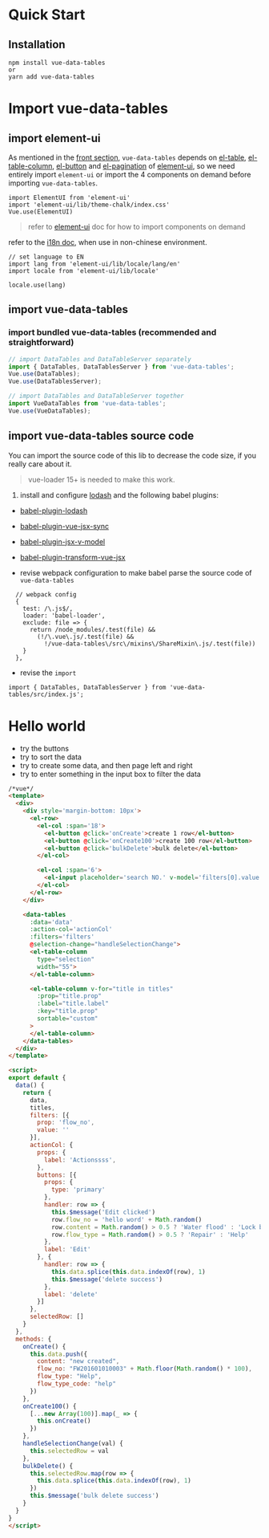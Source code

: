 # Quick Start

## Installation

```
npm install vue-data-tables
or
yarn add vue-data-tables
```

# Import vue-data-tables

## import element-ui
As mentioned in the [front section](/en-us/?id=vue-data-tables), `vue-data-tables` depends on [el-table](http://element.eleme.io/#/en-US/component/table), [el-table-column](http://element.eleme.io/#/en-US/component/table#table-column-attributes), [el-button](http://element.eleme.io/#/en-US/component/button) and [el-pagination](http://element.eleme.io/#/en-US/component/pagination) of [element-ui](http://element.eleme.io/), so we need entirely import `element-ui` or import the 4 components on demand before importing `vue-data-tables`.

```
import ElementUI from 'element-ui'
import 'element-ui/lib/theme-chalk/index.css'
Vue.use(ElementUI)
```

> refer to [element-ui](http://element.eleme.io/#/en-US/component/quickstart) doc for how to import components on demand


refer to the [i18n doc](http://element.eleme.io/#/en-US/component/i18n#internationalization), when use in non-chinese environment.

```
// set language to EN
import lang from 'element-ui/lib/locale/lang/en'
import locale from 'element-ui/lib/locale'

locale.use(lang)
```

## import vue-data-tables

### import bundled vue-data-tables (recommended and straightforward)
```js
// import DataTables and DataTableServer separately
import { DataTables, DataTablesServer } from 'vue-data-tables';
Vue.use(DataTables);
Vue.use(DataTablesServer);

// import DataTables and DataTableServer together
import VueDataTables from 'vue-data-tables';
Vue.use(VueDataTables);
```

## import vue-data-tables source code
You can import the source code of this lib to decrease the code size, if you really care about it.

> vue-loader 15+ is needed to make this work.

1. install and configure [lodash](https://lodash.com/) and the following babel plugins:
  * [babel-plugin-lodash](https://github.com/lodash/babel-plugin-lodash)
  * [babel-plugin-vue-jsx-sync](https://github.com/njleonzhang/babel-plugin-vue-jsx-sync)
  * [babel-plugin-jsx-v-model](https://github.com/nickmessing/babel-plugin-jsx-v-model)
  * [babel-plugin-transform-vue-jsx](https://github.com/vuejs/babel-plugin-transform-vue-jsx)

* revise webpack configuration to make babel parse the source code of `vue-data-tables`
```
  // webpack config
  {
    test: /\.js$/,
    loader: 'babel-loader',
    exclude: file => {
      return /node_modules/.test(file) &&
        (!/\.vue\.js/.test(file) &&
          !/vue-data-tables\/src\/mixins\/ShareMixin\.js/.test(file))
    }
  },
```

* revise the `import`

```
import { DataTables, DataTablesServer } from 'vue-data-tables/src/index.js';
```

# Hello world
* try the buttons
* try to sort the data
* try to create some data, and then page left and right
* try to enter something in the input box to filter the data

```html
/*vue*/
<template>
  <div>
    <div style='margin-bottom: 10px'>
      <el-row>
        <el-col :span='18'>
          <el-button @click='onCreate'>create 1 row</el-button>
          <el-button @click='onCreate100'>create 100 row</el-button>
          <el-button @click='bulkDelete'>bulk delete</el-button>
        </el-col>

        <el-col :span='6'>
          <el-input placeholder='search NO.' v-model='filters[0].value'></el-input>
        </el-col>
      </el-row>
    </div>

    <data-tables
      :data='data'
      :action-col='actionCol'
      :filters='filters'
      @selection-change="handleSelectionChange">
      <el-table-column
        type="selection"
        width="55">
      </el-table-column>

      <el-table-column v-for="title in titles"
        :prop="title.prop"
        :label="title.label"
        :key="title.prop"
        sortable="custom"
      >
      </el-table-column>
    </data-tables>
  </div>
</template>

<script>
export default {
  data() {
    return {
      data,
      titles,
      filters: [{
        prop: 'flow_no',
        value: ''
      }],
      actionCol: {
        props: {
          label: 'Actionssss',
        },
        buttons: [{
          props: {
            type: 'primary'
          },
          handler: row => {
            this.$message('Edit clicked')
            row.flow_no = 'hello word' + Math.random()
            row.content = Math.random() > 0.5 ? 'Water flood' : 'Lock broken'
            row.flow_type = Math.random() > 0.5 ? 'Repair' : 'Help'
          },
          label: 'Edit'
        }, {
          handler: row => {
            this.data.splice(this.data.indexOf(row), 1)
            this.$message('delete success')
          },
          label: 'delete'
        }]
      },
      selectedRow: []
    }
  },
  methods: {
    onCreate() {
      this.data.push({
        content: "new created",
        flow_no: "FW201601010003" + Math.floor(Math.random() * 100),
        flow_type: "Help",
        flow_type_code: "help"
      })
    },
    onCreate100() {
      [...new Array(100)].map(_ => {
        this.onCreate()
      })
    },
    handleSelectionChange(val) {
      this.selectedRow = val
    },
    bulkDelete() {
      this.selectedRow.map(row => {
        this.data.splice(this.data.indexOf(row), 1)
      })
      this.$message('bulk delete success')
    }
  }
}
</script>
```
